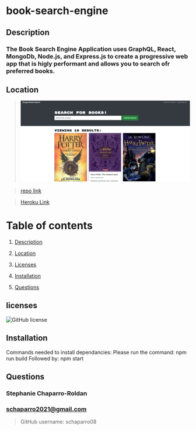 # book-search-engine
## Description

### The Book Search Engine Application uses GraphQL, React, MongoDb, Node.js, and Express.js to create a progressive web app that is higly performant and allows you to search ofr preferred books.


## Location

> ![screenshot](./Assets/HarryPotter.png)

> [repo link](https://github.com/schaparro08/book-search-engine)

> [Heroku Link](https://dashboard.heroku.com/apps/rocky-cliffs-01618) 



# Table of contents 

1. [Description](#description)

2. [Location](#location)

3. [Licenses](#licenses)

4. [Installation](#installation)

5. [Questions](#questions)

## licenses 

![GitHub license](https://img.shields.io/badge/license-MIT-blue.svg)

## Installation
Commands needed to install dependancies: 
Please run the command: npm run build
Followed by: npm start      


## Questions
 ### Stephanie Chaparro-Roldan
### schaparro2021@gmail.com

>GitHub username: schaparro08